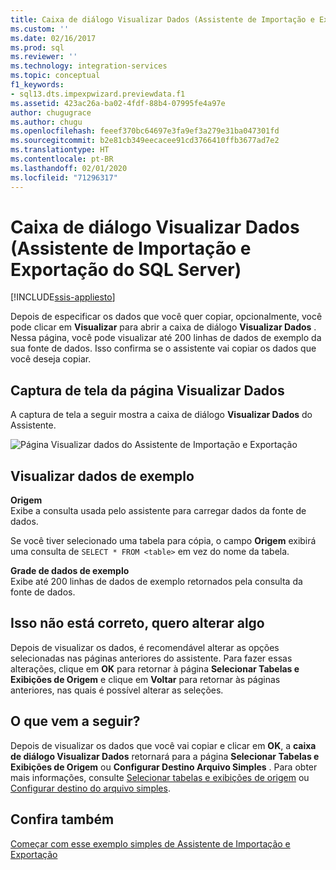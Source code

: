 ```yaml
---
title: Caixa de diálogo Visualizar Dados (Assistente de Importação e Exportação do SQL Server) | Microsoft Docs
ms.custom: ''
ms.date: 02/16/2017
ms.prod: sql
ms.reviewer: ''
ms.technology: integration-services
ms.topic: conceptual
f1_keywords:
- sql13.dts.impexpwizard.previewdata.f1
ms.assetid: 423ac26a-ba02-4fdf-88b4-07995fe4a97e
author: chugugrace
ms.author: chugu
ms.openlocfilehash: feeef370bc64697e3fa9ef3a279e31ba047301fd
ms.sourcegitcommit: b2e81cb349eecacee91cd3766410ffb3677ad7e2
ms.translationtype: HT
ms.contentlocale: pt-BR
ms.lasthandoff: 02/01/2020
ms.locfileid: "71296317"
---
```

# <a name="preview-data-dialog-box-sql-server-import-and-export-wizard"></a>Caixa de diálogo Visualizar Dados (Assistente de Importação e Exportação do SQL Server)

[!INCLUDE[ssis-appliesto](../../includes/ssis-appliesto-ssvrpluslinux-asdb-asdw-xxx.md)]


  Depois de especificar os dados que você quer copiar, opcionalmente, você pode clicar em **Visualizar** para abrir a caixa de diálogo **Visualizar Dados** . Nessa página, você pode visualizar até 200 linhas de dados de exemplo da sua fonte de dados. Isso confirma se o assistente vai copiar os dados que você deseja copiar.
  
## <a name="screen-shot-of-the-preview-data-page"></a>Captura de tela da página Visualizar Dados 
 A captura de tela a seguir mostra a caixa de diálogo **Visualizar Dados** do Assistente.  
 
![Página Visualizar dados do Assistente de Importação e Exportação](../../integration-services/import-export-data/media/preview-data.png "Página Visualizar dados do Assistente de Importação e Exportação")  
  
## <a name="preview-sample-data"></a>Visualizar dados de exemplo  
 **Origem**  
Exibe a consulta usada pelo assistente para carregar dados da fonte de dados.

Se você tiver selecionado uma tabela para cópia, o campo **Origem** exibirá uma consulta de `SELECT * FROM <table>` em vez do nome da tabela. 
  
 **Grade de dados de exemplo**  
 Exibe até 200 linhas de dados de exemplo retornados pela consulta da fonte de dados.  


## <a name="thats-not-right-i-want-to-change-something"></a>Isso não está correto, quero alterar algo
Depois de visualizar os dados, é recomendável alterar as opções selecionadas nas páginas anteriores do assistente. Para fazer essas alterações, clique em **OK** para retornar à página **Selecionar Tabelas e Exibições de Origem** e clique em **Voltar** para retornar às páginas anteriores, nas quais é possível alterar as seleções.

## <a name="whats-next"></a>O que vem a seguir?  
 Depois de visualizar os dados que você vai copiar e clicar em **OK**, a **caixa de diálogo Visualizar Dados** retornará para a página **Selecionar Tabelas e Exibições de Origem** ou **Configurar Destino Arquivo Simples** . Para obter mais informações, consulte [Selecionar tabelas e exibições de origem](../../integration-services/import-export-data/select-source-tables-and-views-sql-server-import-and-export-wizard.md) ou [Configurar destino do arquivo simples](../../integration-services/import-export-data/configure-flat-file-destination-sql-server-import-and-export-wizard.md).  
 
 ## <a name="see-also"></a>Confira também
[Começar com esse exemplo simples de Assistente de Importação e Exportação](../../integration-services/import-export-data/get-started-with-this-simple-example-of-the-import-and-export-wizard.md)
